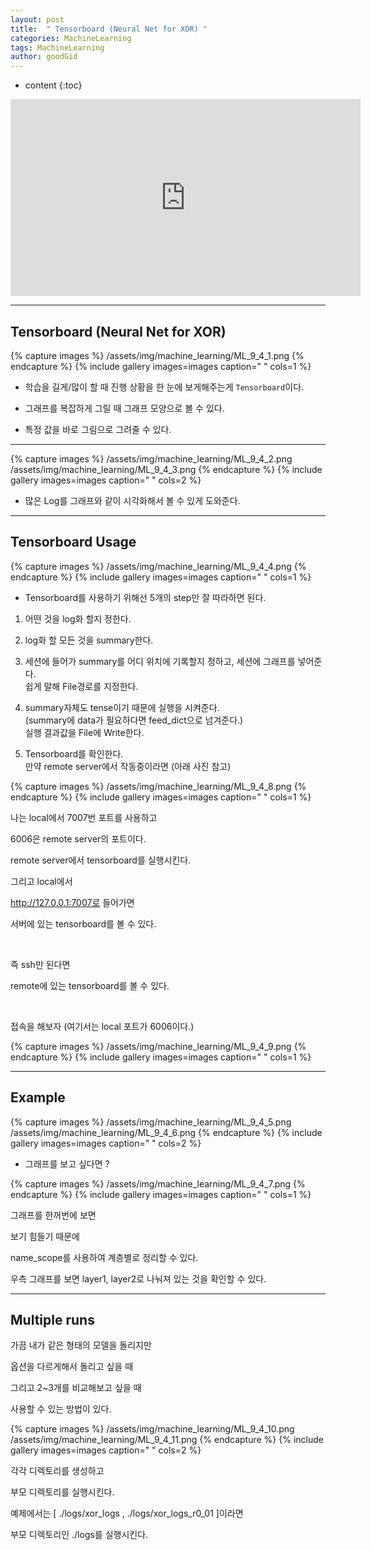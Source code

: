 ```yaml
---
layout: post
title:  " Tensorboard (Neural Net for XOR) "
categories: MachineLearning
tags: MachineLearning
author: goodGid
---
```

* content
{:toc}


<iframe width="560" height="315" src="https://www.youtube.com/embed/lmrWZPFYjHM" frameborder="0" allow="autoplay; encrypted-media" allowfullscreen></iframe>


---


## Tensorboard (Neural Net for XOR)

{% capture images %}
/assets/img/machine_learning/ML_9_4_1.png
{% endcapture %}
{% include gallery images=images caption=" " cols=1 %}


* 학습을 길게/많이 할 때 진행 상황을 한 눈에 보게해주는게 `Tensorboard`이다.

* 그래프를 복잡하게 그릴 때 그래프 모양으로 볼 수 있다.

* 특정 값을 바로 그림으로 그려줄 수 있다.

---

{% capture images %}
/assets/img/machine_learning/ML_9_4_2.png
/assets/img/machine_learning/ML_9_4_3.png
{% endcapture %}
{% include gallery images=images caption=" " cols=2 %}


* 많은 Log를 그래프와 같이 시각화해서 볼 수 있게 도와준다.


---

## Tensorboard Usage

{% capture images %}
/assets/img/machine_learning/ML_9_4_4.png
{% endcapture %}
{% include gallery images=images caption=" " cols=1 %}

* Tensorboard를 사용하기 위해선 5개의 step만 잘 따라하면 된다.

1. 어떤 것을 log화 할지 정한다.

2. log화 할 모든 것을 summary한다.

3. 세션에 들어가 summary를 어디 위치에 기록할지 정하고, 세션에 그래프를 넣어준다. <br> 쉽게 말해 File경로를 지정한다.

4. summary자체도 tense이기 때문에 실행을 시켜준다. <br> (summary에 data가 필요하다면 feed_dict으로 넘겨준다.) <br> 실행 결과값을 File에 Write한다.

5. Tensorboard를 확인한다. <br> 만약 remote server에서 작동중이라면 (아래 사진 참고)

{% capture images %}
/assets/img/machine_learning/ML_9_4_8.png
{% endcapture %}
{% include gallery images=images caption=" " cols=1 %}



나는 local에서 7007번 포트를 사용하고 

6006은 remote server의 포트이다.

remote server에서 tensorboard를 실행시킨다. 

그리고 local에서 

http://127.0.0.1:7007로 들어가면

서버에 있는 tensorboard를 볼 수 있다.

<br>

즉 ssh만 된다면 

remote에 있는 tensorboard를 볼 수 있다.

<br>

접속을 해보자 (여기서는 local 포트가 6006이다.)

{% capture images %}
/assets/img/machine_learning/ML_9_4_9.png
{% endcapture %}
{% include gallery images=images caption=" " cols=1 %}


---

## Example

{% capture images %}
/assets/img/machine_learning/ML_9_4_5.png
/assets/img/machine_learning/ML_9_4_6.png
{% endcapture %}
{% include gallery images=images caption=" " cols=2 %}

* 그래프를 보고 싶다면 ?

{% capture images %}
/assets/img/machine_learning/ML_9_4_7.png
{% endcapture %}
{% include gallery images=images caption=" " cols=1 %}

그래프를 한꺼번에 보면 

보기 힘들기 때문에

name_scope를 사용하여 계층별로 정리할 수 있다.

우측 그래프를 보면 layer1, layer2로 나눠져 있는 것을 확인할 수 있다.


---


## Multiple runs


가끔 내가 같은 형태의 모델을 돌리지만

옵션을 다르게해서 돌리고 싶을 때

그리고 2~3개를 비교해보고 싶을 때

사용할 수 있는 방법이 있다.


{% capture images %}
/assets/img/machine_learning/ML_9_4_10.png
/assets/img/machine_learning/ML_9_4_11.png
{% endcapture %}
{% include gallery images=images caption=" " cols=2 %}


각각 디렉토리를 생성하고

부모 디렉토리를 실행시킨다.

예제에서는 [ ./logs/xor_logs , ./logs/xor_logs_r0_01 ]이라면

부모 디렉토리인 ./logs를 실행시킨다.